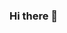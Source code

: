 ### Hi there 👋

<!--
**anandpratiksha/anandpratiksha** is a ✨ _special_ ✨ repository because its `README.md` (this file) appears on your GitHub profile.

Here are some ideas to get you started:

- 🔭 I’m currently working on HTML, CSS & javascript.
- 🌱 I’m currently learning Jquery.
- ⚡ Fun fact: I hate programming but, I also Love CODING !!! 
-->
